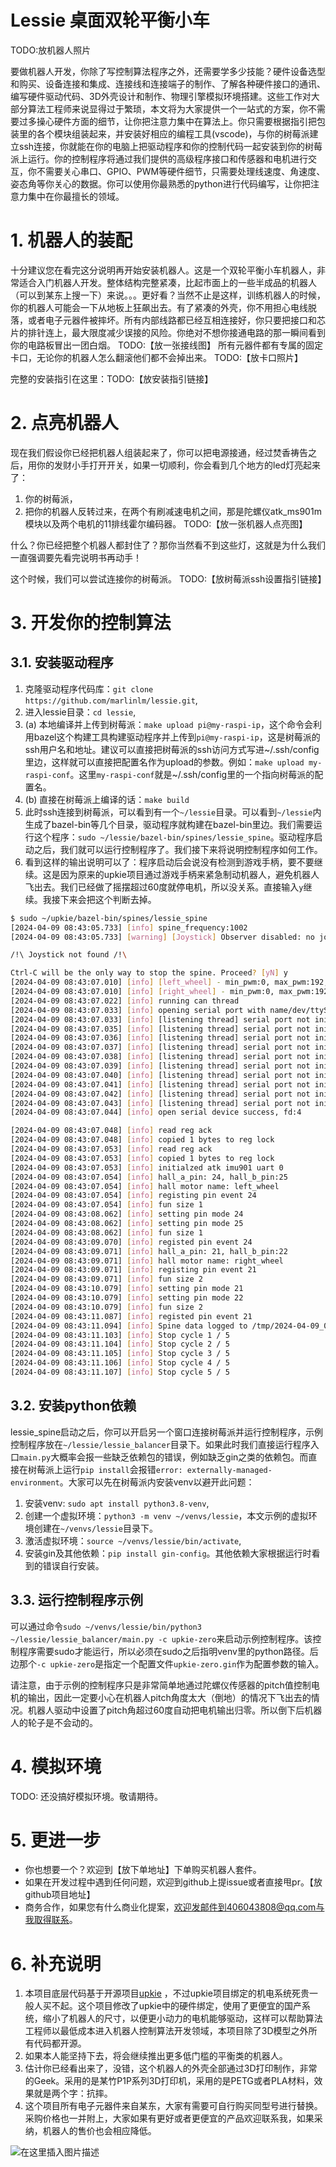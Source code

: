 # Lessie 桌面双轮平衡小车

TODO:放机器人照片

要做机器人开发，你除了写控制算法程序之外，还需要学多少技能？硬件设备选型和购买、设备连接和集成、连接线和连接端子的制作、了解各种硬件接口的通讯、编写硬件驱动代码、3D外壳设计和制作、物理引擎模拟环境搭建。这些工作对大部分算法工程师来说显得过于繁琐，本文将为大家提供一个一站式的方案，你不需要过多操心硬件方面的细节，让你把注意力集中在算法上。你只需要根据指引把包装里的各个模块组装起来，并安装好相应的编程工具(vscode)，与你的树莓派建立ssh连接，你就能在你的电脑上把驱动程序和你的控制代码一起安装到你的树莓派上运行。你的控制程序将通过我们提供的高级程序接口和传感器和电机进行交互，你不需要关心串口、GPIO、PWM等硬件细节，只需要处理线速度、角速度、姿态角等你关心的数据。你可以使用你最熟悉的python进行代码编写，让你把注意力集中在你最擅长的领域。

# 1. 机器人的装配
十分建议您在看完这分说明再开始安装机器人。这是一个双轮平衡小车机器人，非常适合入门机器人开发。整体结构完整紧凑，比起市面上的一些半成品的机器人（可以到某东上搜一下）来说。。。更好看？当然不止是这样，训练机器人的时候，你的机器人可能会一下从地板上狂飙出去。有了紧凑的外壳，你不用担心电线脱落，或者电子元器件被摔坏。所有内部线路都已经互相连接好，你只要把接口和芯片的排针连上，最大限度减少误接的风险。你绝对不想你接通电路的那一瞬间看到你的电路板冒出一团白烟。
TODO:【放一张接线图】
所有元器件都有专属的固定卡口，无论你的机器人怎么翻滚他们都不会掉出来。
TODO:【放卡口照片】

完整的安装指引在这里：TODO:【放安装指引链接】

# 2. 点亮机器人
现在我们假设你已经把机器人组装起来了，你可以把电源接通，经过焚香祷告之后，用你的发财小手打开开关，如果一切顺利，你会看到几个地方的led灯亮起来了：

 1. 你的树莓派，
 2. 把你的机器人反转过来，在两个有刷减速电机之间，那是陀螺仪atk_ms901m模块以及两个电机的11排线霍尔编码器。
 TODO:【放一张机器人点亮图】

什么？你已经把整个机器人都封住了？那你当然看不到这些灯，这就是为什么我们一直强调要先看完说明书再动手！

这个时候，我们可以尝试连接你的树莓派。
TODO:【放树莓派ssh设置指引链接】


# 3. 开发你的控制算法

## 3.1. 安装驱动程序
 1. 克隆驱动程序代码库：`git clone https://github.com/marlinlm/lessie.git`,
 2. 进入lessie目录：`cd lessie`,
 3. (a) 本地编译并上传到树莓派：`make upload pi@my-raspi-ip`，这个命令会利用bazel这个构建工具构建驱动程序并上传到`pi@my-raspi-ip`，这是树莓派的ssh用户名和地址。建议可以直接把树莓派的ssh访问方式写进~/.ssh/config里边，这样就可以直接把配置名作为upload的参数。例如：`make upload my-raspi-conf`。这里`my-raspi-conf`就是~/.ssh/config里的一个指向树莓派的配置名。
 3. (b) 直接在树莓派上编译的话：`make build`
 4. 此时ssh连接到树莓派，可以看到有一个`~/lessie`目录。可以看到`~/lessie`内生成了bazel-bin等几个目录，驱动程序就构建在bazel-bin里边。我们需要运行这个程序：`sudo ~/lessie/bazel-bin/spines/lessie_spine`。驱动程序启动之后，我们就可以运行控制程序了。我们接下来将说明控制程序如何工作。
 5. 看到这样的输出说明可以了：程序启动后会说没有检测到游戏手柄，要不要继续。这是因为原来的upkie项目通过游戏手柄来紧急制动机器人，避免机器人飞出去。我们已经做了摇摆超过60度就停电机，所以没关系。直接输入`y`继续。我接下来会把这个判断去掉。

 ```sh
$ sudo ~/upkie/bazel-bin/spines/lessie_spine
[2024-04-09 08:43:05.733] [info] spine_frequency:1002
[2024-04-09 08:43:05.733] [warning] [Joystick] Observer disabled: no joystick found at /dev/input/js0

 /!\ Joystick not found /!\

Ctrl-C will be the only way to stop the spine. Proceed? [yN] y
[2024-04-09 08:43:07.010] [info] [left_wheel] - min_pwm:0, max_pwm:192, range:192
[2024-04-09 08:43:07.010] [info] [right_wheel] - min_pwm:0, max_pwm:192, range:192
[2024-04-09 08:43:07.022] [info] running can thread
[2024-04-09 08:43:07.033] [info] opening serial port with name/dev/ttyS0
[2024-04-09 08:43:07.033] [info] [listening thread] serial port not initialized, waiting for initialization.
[2024-04-09 08:43:07.035] [info] [listening thread] serial port not initialized, waiting for initialization.
[2024-04-09 08:43:07.036] [info] [listening thread] serial port not initialized, waiting for initialization.
[2024-04-09 08:43:07.037] [info] [listening thread] serial port not initialized, waiting for initialization.
[2024-04-09 08:43:07.038] [info] [listening thread] serial port not initialized, waiting for initialization.
[2024-04-09 08:43:07.039] [info] [listening thread] serial port not initialized, waiting for initialization.
[2024-04-09 08:43:07.040] [info] [listening thread] serial port not initialized, waiting for initialization.
[2024-04-09 08:43:07.041] [info] [listening thread] serial port not initialized, waiting for initialization.
[2024-04-09 08:43:07.042] [info] [listening thread] serial port not initialized, waiting for initialization.
[2024-04-09 08:43:07.043] [info] [listening thread] serial port not initialized, waiting for initialization.
[2024-04-09 08:43:07.044] [info] open serial device success, fd:4

[2024-04-09 08:43:07.048] [info] read reg ack
[2024-04-09 08:43:07.048] [info] copied 1 bytes to reg lock
[2024-04-09 08:43:07.053] [info] read reg ack
[2024-04-09 08:43:07.053] [info] copied 1 bytes to reg lock
[2024-04-09 08:43:07.053] [info] initialzed atk imu901 uart 0
[2024-04-09 08:43:07.054] [info] hall_a_pin: 24, hall_b_pin:25
[2024-04-09 08:43:07.054] [info] hall motor name: left_wheel
[2024-04-09 08:43:07.054] [info] registing pin event 24
[2024-04-09 08:43:07.054] [info] fun size 1
[2024-04-09 08:43:08.062] [info] setting pin mode 24
[2024-04-09 08:43:08.062] [info] setting pin mode 25
[2024-04-09 08:43:08.062] [info] fun size 1
[2024-04-09 08:43:09.070] [info] registed pin event 24
[2024-04-09 08:43:09.071] [info] hall_a_pin: 21, hall_b_pin:22
[2024-04-09 08:43:09.071] [info] hall motor name: right_wheel
[2024-04-09 08:43:09.071] [info] registing pin event 21
[2024-04-09 08:43:09.071] [info] fun size 2
[2024-04-09 08:43:10.079] [info] setting pin mode 21
[2024-04-09 08:43:10.079] [info] setting pin mode 22
[2024-04-09 08:43:10.079] [info] fun size 2
[2024-04-09 08:43:11.087] [info] registed pin event 21
[2024-04-09 08:43:11.094] [info] Spine data logged to /tmp/2024-04-09_084311_pi3hat_spine_raspberrypi.mpack
[2024-04-09 08:43:11.103] [info] Stop cycle 1 / 5
[2024-04-09 08:43:11.104] [info] Stop cycle 2 / 5
[2024-04-09 08:43:11.105] [info] Stop cycle 3 / 5
[2024-04-09 08:43:11.106] [info] Stop cycle 4 / 5
[2024-04-09 08:43:11.107] [info] Stop cycle 5 / 5
 ```
## 3.2. 安装python依赖
lessie_spine启动之后，你可以开启另一个窗口连接树莓派并运行控制程序，示例控制程序放在`~/lessie/lessie_balancer`目录下。如果此时我们直接运行程序入口`main.py`大概率会报一些缺乏依赖包的错误，例如缺乏gin之类的依赖包。而直接在树莓派上运行`pip install`会报错`error: externally-managed-environment`。大家可以先在树莓派内安装venv以避开此问题：
 1. 安装venv: `sudo apt install python3.8-venv`,
 2. 创建一个虚拟环境：`python3 -m venv ~/venvs/lessie`，本文示例的虚拟环境创建在`~/venvs/lessie`目录下。
 3. 激活虚拟环境：`source ~/venvs/lessie/bin/activate`,
 4. 安装gin及其他依赖：`pip install gin-config`。其他依赖大家根据运行时看到的错误自行安装。


 ## 3.3. 运行控制程序示例
 可以通过命令`sudo ~/venvs/lessie/bin/python3 ~/lessie/lessie_balancer/main.py -c upkie-zero`来启动示例控制程序。该控制程序需要sudo才能运行，所以必须在sudo之后指明venv里的python路径。后边那个`-c upkie-zero`是指定一个配置文件`upkie-zero.gin`作为配置参数的输入。


请注意，由于示例的控制程序只是非常简单地通过陀螺仪传感器的pitch值控制电机的输出，因此一定要小心在机器人pitch角度太大（倒地）的情况下飞出去的情况。机器人驱动中设置了pitch角超过60度自动把电机输出归零。所以倒下后机器人的轮子是不会动的。

# 4. 模拟环境
TODO: 还没搞好模拟环境。敬请期待。

# 5. 更进一步
 - 你也想要一个？欢迎到【放下单地址】下单购买机器人套件。
 - 如果在开发过程中遇到任何问题，欢迎到github上提issue或者直接甩pr。【放github项目地址】
 - 商务合作，如果您有什么商业化提案，欢迎发邮件到406043808@qq.com与我取得联系。

# 6. 补充说明
 1. 本项目底层代码基于开源项目[upkie](https://github.com/upkie) ，不过upkie项目绑定的机电系统死贵一般人买不起。这个项目修改了upkie中的硬件绑定，使用了更便宜的国产系统，缩小了机器人的尺寸，以便更小动力的电机能够驱动，这样可以帮助算法工程师以最低成本进入机器人控制算法开发领域，本项目除了3D模型之外所有代码都开源。
 2. 如果本人能坚持下去，将会继续推出更多低门槛的平衡类的机器人。
 3. 估计你已经看出来了，没错，这个机器人的外壳全部通过3D打印制作，非常的Geek。采用的是某竹P1P系列3D打印机，采用的是PETG或者PLA材料，效果就是两个字：抗摔。
 4. 这个项目所有电子元器件来自某东，大家有需要可自行购买同型号进行替换。采购价格也一并附上，大家如果有更好或者更便宜的产品欢迎联系我，如果采纳，机器人的售价也会相应降低。
 
![在这里插入图片描述](https://img-blog.csdnimg.cn/direct/2678dd9471a44f2a8d76f3e340af3671.png)